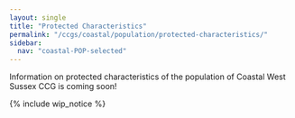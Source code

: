 ```yaml
---
layout: single
title: "Protected Characteristics"
permalink: "/ccgs/coastal/population/protected-characteristics/"
sidebar:
  nav: "coastal-POP-selected"
---
```


Information on protected characteristics of the population of Coastal West Sussex CCG is coming soon!

{% include wip_notice %}